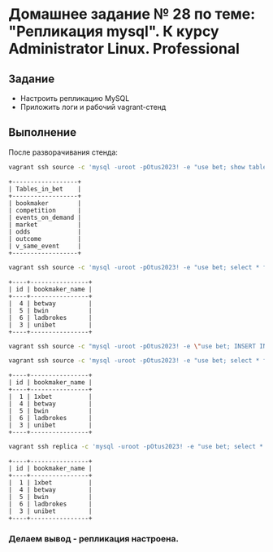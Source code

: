 # Домашнее задание № 28 по теме: "Репликация mysql". К курсу Administrator Linux. Professional

## Задание

- Настроить репликацию MySQL
- Приложить логи и рабочий vagrant-стенд

## Выполнение

После разворачивания стенда:

```bash
vagrant ssh source -c 'mysql -uroot -pOtus2023! -e "use bet; show tables;"'
```

```
+------------------+
| Tables_in_bet    |
+------------------+
| bookmaker        |
| competition      |
| events_on_demand |
| market           |
| odds             |
| outcome          |
| v_same_event     |
+------------------+
```

```bash
vagrant ssh source -c 'mysql -uroot -pOtus2023! -e "use bet; select * from bookmaker;"'
```

```
+----+----------------+
| id | bookmaker_name |
+----+----------------+
|  4 | betway         |
|  5 | bwin           |
|  6 | ladbrokes      |
|  3 | unibet         |
+----+----------------+
```

```bash
vagrant ssh source -c "mysql -uroot -pOtus2023! -e \"use bet; INSERT INTO bookmaker (id,bookmaker_name) VALUES(1,'1xbet');\""
```

```bash
vagrant ssh source -c 'mysql -uroot -pOtus2023! -e "use bet; select * from bookmaker;"'
```

```
+----+----------------+
| id | bookmaker_name |
+----+----------------+
|  1 | 1xbet          |
|  4 | betway         |
|  5 | bwin           |
|  6 | ladbrokes      |
|  3 | unibet         |
+----+----------------+
```

```bash
vagrant ssh replica -c 'mysql -uroot -pOtus2023! -e "use bet; select * from bookmaker;"'
```

```
+----+----------------+
| id | bookmaker_name |
+----+----------------+
|  1 | 1xbet          |
|  4 | betway         |
|  5 | bwin           |
|  6 | ladbrokes      |
|  3 | unibet         |
+----+----------------+
```

### Делаем вывод - репликация настроена.